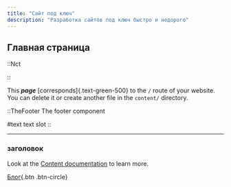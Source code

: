 ```yaml
---
title: "Сайт под ключ"
description: "Разработка сайтов под ключ быстро и недорого"
---
```


## Главная страница

<div class="flex flex-col max-w-screen-lg gap-8 px-4 justify-center mx-auto">

<Markdown>
::Nct

::
</Markdown>

This **_page_** [corresponds]{.text-green-500} to the `/` route of your website. You can delete it or create another file in the `content/` directory.

::TheFooter
The footer component

#text
text slot
::

</div>

---

### заголовок

Look at the [Content documentation](https://content.nuxtjs.org/) to learn more.

[Блог](/blog/2022-08-11-new-blog-post){.btn .btn-circle}
